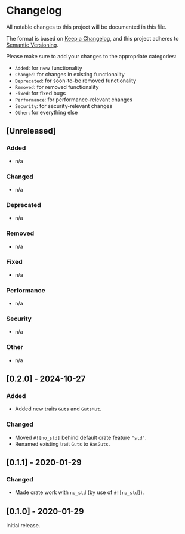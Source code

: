 # Changelog

All notable changes to this project will be documented in this file.

The format is based on [Keep a Changelog](https://keepachangelog.com/en/1.0.0/),
and this project adheres to [Semantic Versioning](https://semver.org/spec/v2.0.0.html).

Please make sure to add your changes to the appropriate categories:

- `Added`: for new functionality
- `Changed`: for changes in existing functionality
- `Deprecated`: for soon-to-be removed functionality
- `Removed`: for removed functionality
- `Fixed`: for fixed bugs
- `Performance`: for performance-relevant changes
- `Security`: for security-relevant changes
- `Other`: for everything else

## [Unreleased]

### Added

- n/a

### Changed

- n/a

### Deprecated

- n/a

### Removed

- n/a

### Fixed

- n/a

### Performance

- n/a

### Security

- n/a

### Other

- n/a

## [0.2.0] - 2024-10-27

### Added

- Added new traits `Guts` and `GutsMut`.

### Changed

- Moved `#![no_std]` behind default crate feature `"std"`.
- Renamed existing trait `Guts` to `HasGuts`.

## [0.1.1] - 2020-01-29

### Changed

- Made crate work with `no_std` (by use of `#![no_std]`).

## [0.1.0] - 2020-01-29

Initial release.
